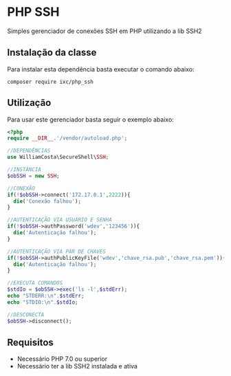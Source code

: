 # PHP SSH

Simples gerenciador de conexões SSH em PHP utilizando a lib SSH2

## Instalação da classe

Para instalar esta dependência basta executar o comando abaixo:
```shell
composer require ixc/php_ssh
```

## Utilização

Para usar este gerenciador basta seguir o exemplo abaixo:
```php
<?php
require __DIR__.'/vendor/autoload.php';

//DEPENDÊNCIAS
use WilliamCosta\SecureShell\SSH;

//INSTÂNCIA
$obSSH = new SSH;

//CONEXÃO
if(!$obSSH->connect('172.17.0.1',2222)){
  die('Conexão falhou');
}

//AUTENTICAÇÃO VIA USUÁRIO E SENHA
if(!$obSSH->authPassword('wdev','123456')){
  die('Autenticação falhou');
}

//AUTENTICAÇÃO VIA PAR DE CHAVES
if(!$obSSH->authPublicKeyFile('wdev','chave_rsa.pub','chave_rsa.pem')){
  die('Autenticação falhou');
}

//EXECUTA COMANDOS
$stdIo = $obSSH->exec('ls -l',$stdErr);
echo "STDERR:\n".$stdErr;
echo "STDIO:\n".$stdIo;

//DESCONECTA
$obSSH->disconnect();
```

## Requisitos
- Necessário PHP 7.0 ou superior
- Necessário ter a lib SSH2 instalada e ativa